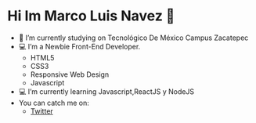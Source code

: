 


# Hi Im Marco Luis Navez 👋



- 🔭 I’m currently studying on Tecnológico De México Campus Zacatepec
- :computer: I’m a Newbie Front-End Developer.
	- HTML5	
	- CSS3	
	- Responsive Web Design	
	- Javascript	
- :computer: I’m currently learning Javascript,ReactJS y NodeJS 
- You can catch me on:
	- [Twitter](https://twitter.com/Marcoluisnvz)

